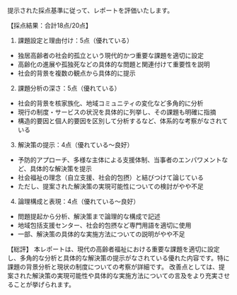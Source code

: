 提示された採点基準に従って、レポートを評価いたします。

【採点結果：合計18点/20点】

1. 課題設定と理由付け：5点（優れている）
- 独居高齢者の社会的孤立という現代的かつ重要な課題を適切に設定
- 高齢化の進展や孤独死などの具体的な問題と関連付けて重要性を説明
- 社会的背景を複数の観点から具体的に提示

2. 課題分析の深さ：5点（優れている）
- 社会的背景を核家族化、地域コミュニティの変化など多角的に分析
- 現行の制度・サービスの状況を具体的に列挙し、その課題も明確に指摘
- 構造的要因と個人的要因を区別して分析するなど、体系的な考察がなされている

3. 解決策の提示：4点（優れている～良好）
- 予防的アプローチ、多様な主体による支援体制、当事者のエンパワメントなど、具体的な解決策を提示
- 社会福祉の理念（自立支援、社会的包摂）と結びつけて論じている
- ただし、提案された解決策の実現可能性についての検討がやや不足

4. 論理構成と表現：4点（優れている～良好）
- 問題提起から分析、解決策まで論理的な構成で記述
- 地域包括支援センター、社会的包摂など専門用語を適切に使用
- 一部、解決策の具体的な実施方法についての説明がやや不足

【総評】
本レポートは、現代の高齢者福祉における重要な課題を適切に設定し、多角的な分析と具体的な解決策の提示がなされている優れた内容です。特に課題の背景分析と現状の制度についての考察が詳細です。
改善点としては、提案された解決策の実現可能性や具体的な実施方法についての言及をより充実させることが挙げられます。